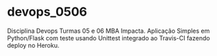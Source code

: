 # devops_0506
Disciplina Devops Turmas 05 e 06 MBA Impacta.
Aplicação Simples em Python/Flask com teste usando Unittest integrado ao Travis-CI fazendo deploy no Heroku.
